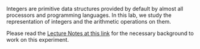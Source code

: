 Integers are primitive data structures provided by default by almost all processors and programming languages. In this lab, we study the representation of integers and the arithmetic operations on them.

Please read the [Lecture Notes at this link](docs/integerRepresentation.pdf) for the necessary background to work on this experiment.
